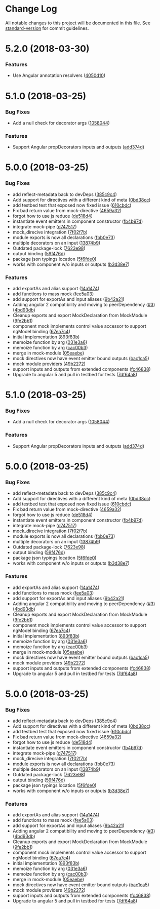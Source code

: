 # Change Log

All notable changes to this project will be documented in this file. See [standard-version](https://github.com/conventional-changelog/standard-version) for commit guidelines.

<a name="5.2.0"></a>
# 5.2.0 (2018-03-30)


### Features

* Use Angular annotation resolvers ([4050d10](https://github.com/ike18t/ng-mocks/commit/4050d10))



<a name="5.1.0"></a>
# 5.1.0 (2018-03-25)


### Bug Fixes

* Add a null check for decorator args ([1058044](https://github.com/ike18t/ng-mocks/commit/1058044))


### Features

* Support Angular propDecorators inputs and outputs ([add374d](https://github.com/ike18t/ng-mocks/commit/add374d))



<a name="5.0.0"></a>
# 5.0.0 (2018-03-25)


### Bug Fixes

* add reflect-metadata back to devDeps ([385c9c4](https://github.com/ike18t/ng-mocks/commit/385c9c4))
* Add support for directives with a different kind of meta ([0bd38cc](https://github.com/ike18t/ng-mocks/commit/0bd38cc))
* add testbed test that exposed now fixed issue ([610cbdc](https://github.com/ike18t/ng-mocks/commit/610cbdc))
* Fix bad return value from mock-directive ([4659a32](https://github.com/ike18t/ng-mocks/commit/4659a32))
* forgot how to use js reduce ([de518d4](https://github.com/ike18t/ng-mocks/commit/de518d4))
* instantiate event emitters in component constructor ([fb4b97d](https://github.com/ike18t/ng-mocks/commit/fb4b97d))
* integrate mock-pipe ([d747517](https://github.com/ike18t/ng-mocks/commit/d747517))
* mock_direcive integration ([7f02f7b](https://github.com/ike18t/ng-mocks/commit/7f02f7b))
* module exports is now all declarations ([fbb0e73](https://github.com/ike18t/ng-mocks/commit/fbb0e73))
* multiple decorators on an input ([13874b9](https://github.com/ike18t/ng-mocks/commit/13874b9))
* Outdated package-lock ([7623e98](https://github.com/ike18t/ng-mocks/commit/7623e98))
* output binding ([59f476d](https://github.com/ike18t/ng-mocks/commit/59f476d))
* package json typings location ([5f6fde0](https://github.com/ike18t/ng-mocks/commit/5f6fde0))
* works with component w/o inputs or outputs ([b3d38e7](https://github.com/ike18t/ng-mocks/commit/b3d38e7))


### Features

* add exportAs and alias support ([14a1474](https://github.com/ike18t/ng-mocks/commit/14a1474))
* add functions to mass mock ([fee5a03](https://github.com/ike18t/ng-mocks/commit/fee5a03))
* add support for exportAs and input aliases ([9b42a21](https://github.com/ike18t/ng-mocks/commit/9b42a21))
* Adding angular 2 compatibility and moving to peerDependency ([#3](https://github.com/ike18t/ng-mocks/issues/3)) ([4bd93db](https://github.com/ike18t/ng-mocks/commit/4bd93db))
* Cleanup exports and export MockDeclaration from MockModule ([9fe2bb1](https://github.com/ike18t/ng-mocks/commit/9fe2bb1))
* component mock implements control value accessor to support ngModel binding ([67ea7c4](https://github.com/ike18t/ng-mocks/commit/67ea7c4))
* initial implementation ([893f83b](https://github.com/ike18t/ng-mocks/commit/893f83b))
* memoize function by arg ([031e3a6](https://github.com/ike18t/ng-mocks/commit/031e3a6))
* memoize function by arg ([cac00b3](https://github.com/ike18t/ng-mocks/commit/cac00b3))
* merge in mock-module ([05eaebe](https://github.com/ike18t/ng-mocks/commit/05eaebe))
* mock directives now have event emitter bound outputs ([bac1ca5](https://github.com/ike18t/ng-mocks/commit/bac1ca5))
* mock module providers ([49b2272](https://github.com/ike18t/ng-mocks/commit/49b2272))
* support inputs and outputs from extended components ([fc46838](https://github.com/ike18t/ng-mocks/commit/fc46838))
* Upgrade to angular 5 and pull in testbed for tests ([7df64a8](https://github.com/ike18t/ng-mocks/commit/7df64a8))



<a name="5.1.0"></a>
# 5.1.0 (2018-03-25)


### Bug Fixes

* Add a null check for decorator args ([1058044](https://github.com/ike18t/ng-mocks/commit/1058044))


### Features

* Support Angular propDecorators inputs and outputs ([add374d](https://github.com/ike18t/ng-mocks/commit/add374d))



<a name="5.0.0"></a>
# 5.0.0 (2018-03-25)


### Bug Fixes

* add reflect-metadata back to devDeps ([385c9c4](https://github.com/ike18t/ng-mocks/commit/385c9c4))
* Add support for directives with a different kind of meta ([0bd38cc](https://github.com/ike18t/ng-mocks/commit/0bd38cc))
* add testbed test that exposed now fixed issue ([610cbdc](https://github.com/ike18t/ng-mocks/commit/610cbdc))
* Fix bad return value from mock-directive ([4659a32](https://github.com/ike18t/ng-mocks/commit/4659a32))
* forgot how to use js reduce ([de518d4](https://github.com/ike18t/ng-mocks/commit/de518d4))
* instantiate event emitters in component constructor ([fb4b97d](https://github.com/ike18t/ng-mocks/commit/fb4b97d))
* integrate mock-pipe ([d747517](https://github.com/ike18t/ng-mocks/commit/d747517))
* mock_direcive integration ([7f02f7b](https://github.com/ike18t/ng-mocks/commit/7f02f7b))
* module exports is now all declarations ([fbb0e73](https://github.com/ike18t/ng-mocks/commit/fbb0e73))
* multiple decorators on an input ([13874b9](https://github.com/ike18t/ng-mocks/commit/13874b9))
* Outdated package-lock ([7623e98](https://github.com/ike18t/ng-mocks/commit/7623e98))
* output binding ([59f476d](https://github.com/ike18t/ng-mocks/commit/59f476d))
* package json typings location ([5f6fde0](https://github.com/ike18t/ng-mocks/commit/5f6fde0))
* works with component w/o inputs or outputs ([b3d38e7](https://github.com/ike18t/ng-mocks/commit/b3d38e7))


### Features

* add exportAs and alias support ([14a1474](https://github.com/ike18t/ng-mocks/commit/14a1474))
* add functions to mass mock ([fee5a03](https://github.com/ike18t/ng-mocks/commit/fee5a03))
* add support for exportAs and input aliases ([9b42a21](https://github.com/ike18t/ng-mocks/commit/9b42a21))
* Adding angular 2 compatibility and moving to peerDependency ([#3](https://github.com/ike18t/ng-mocks/issues/3)) ([4bd93db](https://github.com/ike18t/ng-mocks/commit/4bd93db))
* Cleanup exports and export MockDeclaration from MockModule ([9fe2bb1](https://github.com/ike18t/ng-mocks/commit/9fe2bb1))
* component mock implements control value accessor to support ngModel binding ([67ea7c4](https://github.com/ike18t/ng-mocks/commit/67ea7c4))
* initial implementation ([893f83b](https://github.com/ike18t/ng-mocks/commit/893f83b))
* memoize function by arg ([031e3a6](https://github.com/ike18t/ng-mocks/commit/031e3a6))
* memoize function by arg ([cac00b3](https://github.com/ike18t/ng-mocks/commit/cac00b3))
* merge in mock-module ([05eaebe](https://github.com/ike18t/ng-mocks/commit/05eaebe))
* mock directives now have event emitter bound outputs ([bac1ca5](https://github.com/ike18t/ng-mocks/commit/bac1ca5))
* mock module providers ([49b2272](https://github.com/ike18t/ng-mocks/commit/49b2272))
* support inputs and outputs from extended components ([fc46838](https://github.com/ike18t/ng-mocks/commit/fc46838))
* Upgrade to angular 5 and pull in testbed for tests ([7df64a8](https://github.com/ike18t/ng-mocks/commit/7df64a8))



<a name="5.0.0"></a>
# 5.0.0 (2018-03-25)


### Bug Fixes

* add reflect-metadata back to devDeps ([385c9c4](https://github.com/ike18t/ng-mocks/commit/385c9c4))
* Add support for directives with a different kind of meta ([0bd38cc](https://github.com/ike18t/ng-mocks/commit/0bd38cc))
* add testbed test that exposed now fixed issue ([610cbdc](https://github.com/ike18t/ng-mocks/commit/610cbdc))
* Fix bad return value from mock-directive ([4659a32](https://github.com/ike18t/ng-mocks/commit/4659a32))
* forgot how to use js reduce ([de518d4](https://github.com/ike18t/ng-mocks/commit/de518d4))
* instantiate event emitters in component constructor ([fb4b97d](https://github.com/ike18t/ng-mocks/commit/fb4b97d))
* integrate mock-pipe ([d747517](https://github.com/ike18t/ng-mocks/commit/d747517))
* mock_direcive integration ([7f02f7b](https://github.com/ike18t/ng-mocks/commit/7f02f7b))
* module exports is now all declarations ([fbb0e73](https://github.com/ike18t/ng-mocks/commit/fbb0e73))
* multiple decorators on an input ([13874b9](https://github.com/ike18t/ng-mocks/commit/13874b9))
* Outdated package-lock ([7623e98](https://github.com/ike18t/ng-mocks/commit/7623e98))
* output binding ([59f476d](https://github.com/ike18t/ng-mocks/commit/59f476d))
* package json typings location ([5f6fde0](https://github.com/ike18t/ng-mocks/commit/5f6fde0))
* works with component w/o inputs or outputs ([b3d38e7](https://github.com/ike18t/ng-mocks/commit/b3d38e7))


### Features

* add exportAs and alias support ([14a1474](https://github.com/ike18t/ng-mocks/commit/14a1474))
* add functions to mass mock ([fee5a03](https://github.com/ike18t/ng-mocks/commit/fee5a03))
* add support for exportAs and input aliases ([9b42a21](https://github.com/ike18t/ng-mocks/commit/9b42a21))
* Adding angular 2 compatibility and moving to peerDependency ([#3](https://github.com/ike18t/ng-mocks/issues/3)) ([4bd93db](https://github.com/ike18t/ng-mocks/commit/4bd93db))
* Cleanup exports and export MockDeclaration from MockModule ([9fe2bb1](https://github.com/ike18t/ng-mocks/commit/9fe2bb1))
* component mock implements control value accessor to support ngModel binding ([67ea7c4](https://github.com/ike18t/ng-mocks/commit/67ea7c4))
* initial implementation ([893f83b](https://github.com/ike18t/ng-mocks/commit/893f83b))
* memoize function by arg ([031e3a6](https://github.com/ike18t/ng-mocks/commit/031e3a6))
* memoize function by arg ([cac00b3](https://github.com/ike18t/ng-mocks/commit/cac00b3))
* merge in mock-module ([05eaebe](https://github.com/ike18t/ng-mocks/commit/05eaebe))
* mock directives now have event emitter bound outputs ([bac1ca5](https://github.com/ike18t/ng-mocks/commit/bac1ca5))
* mock module providers ([49b2272](https://github.com/ike18t/ng-mocks/commit/49b2272))
* support inputs and outputs from extended components ([fc46838](https://github.com/ike18t/ng-mocks/commit/fc46838))
* Upgrade to angular 5 and pull in testbed for tests ([7df64a8](https://github.com/ike18t/ng-mocks/commit/7df64a8))
